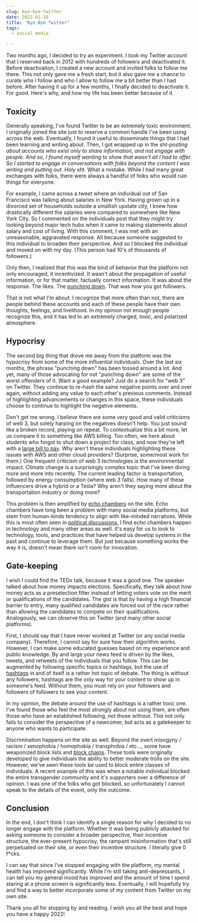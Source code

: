 ```yaml
---
slug: bye-bye-twitter
date: 2022-01-16
title: "Bye-Bye Twitter"
tags:
  - social media

---
```


Two months ago, I decided to try an experiment. I took my Twitter account that I reserved back in 2012 with hundreds of 
followers and deactivated it. Before deactivation, I created a new account and invited folks to follow me there. This
not only gave me a fresh start, but it also gave me a chance to curate who I follow and who I allow to follow me a bit
better than I had before. After having it up for a few months, I finally decided to deactivate it. For good. Here's why,
and how my life has been better because of it.

<!--more-->

## Toxicity

Generally speaking, I've found Twitter to be an extremely toxic environment. I originally joined the site just to
reserve a common handle I've been using across the web. Eventually, I found it useful to disseminate things that I had
been learning and writing about. Then, I got wrapped up in the sh*t-posting about accounts who exist only to share
information, and not engage with people. And so, I found myself wanting to show that wasn't all I had to offer. So I 
started to engage in conversations with folks beyond the content I was writing and putting out. Holy sh*t. What a 
mistake. While I had many great exchanges with folks, there were always a handful of folks who would ruin things for 
everyone.

For example, I came across a tweet where an individual out of San Francisco was talking about salaries in New York. 
Having grown up in a divorced set of households outside a smallish upstate city, I knew how drastically different the 
salaries were compared to somewhere like New York City. So I commented on the individuals post that they might try
looking beyond major tech hubs when it came to making statements about salary and cost of living. With this comment, 
I was met with an unreasonable, aggravated response. All because someone suggested to this individual to broaden their 
perspective. And so I blocked the individual and moved on with my day. (This person had 10's of thousands of followers.)

Only then, I realized that this was the kind of behavior that the platform not only encouraged, it incentivized. 
It wasn't about the propagation of useful information, or for that matter, factually correct information. It was about 
the response. The likes. The [punching down][]. That was how you got followers. 

That is not what I'm about. I recognize that more often than not, there are people behind these accounts and each of 
these people have their own thoughts, feelings, and livelihood. In my opinion not enough people recognize this, and it
has led to an extremely charged, toxic, and polarized atmosphere.

[punching down]: https://www.urbandictionary.com/define.php?term=punching%20down

## Hypocrisy 

The second big thing that drove me away from the platform was the hypocrisy from some of the more influential 
individuals. Over the last six months, the phrase "punching down" has been tossed around a lot. And yet, many of those 
advocating for not "punching down" are some of the worst offenders of it. Want a good example? Just do a search for 
"web 3" on Twitter. They continue to re-hash the same negative points over and over again, without adding any value to 
each other's previous comments. Instead of highlighting advancements or changes in this space, these individuals choose 
to continue to highlight the negative elements.

Don't get me wrong. I believe there are some very good and valid criticisms of web 3, but solely harping on the
negatives doesn't help. You just sound like a broken record, playing on repeat. To contextualize this a bit more, let us
compare it to something like AWS billing. Too often, we here about students who forgot to shut down a project for class, 
and now they're left with a [large bill to pay][]. Why aren't these individuals highlighting these issues with AWS and 
other cloud providers? (Surprise, some/most work for them.) One frequent criticism of web 3 technologies is the
environmental impact. Climate change is a surprisingly complex topic that I've been diving more and more into recently.
The current leading factor is transportation, followed by energy consumption (where web 3 falls). How many of these
influencers drive a hybrid or a Tesla? Why aren't they saying more about the transportation industry or doing more?

This problem is then amplified by [echo chambers][] on the site. Echo chambers have long been a problem with many social
media platforms, but stem from human-kinds tendency to align with like-minded narratives. While this is most often seen 
in [political discussions][], I find echo chambers happen in technology and many other areas as well. It's easy for us 
to look to technology, tools, and practices that have helped us develop systems in the past and continue to leverage 
them. But just because something works the way it is, doesn't mean there isn't room for innovation.

[large bill to pay]: https://www.reddit.com/r/aws/comments/qgr9jh/was_billed_60k_with_a_free_tier/
[echo chambers]: https://www.pnas.org/content/118/9/e2023301118
[political discussions]: https://www.msn.com/en-us/news/politics/here-s-how-bad-the-social-media-echo-chamber-has-gotten-in-politics/ar-AALg1tx

## Gate-keeping

I wish I could find the TEDx talk, because it was a good one. The speaker talked about how money impacts elections.
Specifically, they talk about how money acts as a preselection filter instead of letting voters vote on the merit or
qualifications of the candidates. The gist is that by having a high financial barrier to entry, many qualified 
candidates are forced out of the race rather than allowing the candidates to compete on their qualifications. 
Analogously, we can observe this on Twitter (and many other social platforms).

First, I should say that I have never worked at Twitter (or any social media company). Therefore, I cannot say for sure
how their algorithm works. However, I can make some educated guesses based on my experience and public knowledge. By and
large your news feed is driven by the likes, tweets, and retweets of the individuals that you follow. This can be
augmented by following specific topics or hashtags, but the use of [hashtags][] in and of itself is a rather hot topic
of debate. The thing is without any followers, hashtags are the only way for your content to show up in someone's feed.
Without them, you must rely on your followers and followers of followers to see your content.

In my opinion, the debate around the use of hashtags is a rather toxic one. I've found those who feel the most strongly
about not using them, are often those who have an established following, not those without. This not only fails to 
consider the perspective of a newcomer, but acts as a gatekeeper to anyone who wants to participate.

Discrimination happens on the site as well. Beyond the overt misogyny / racism / xenophobia / homophobia / transphobia /
etc..., some have weaponized block lists and [block chains][]. These tools were originally developed to give individuals
the ability to better moderate trolls on the site. However, we've seen these tools be used to block entire classes of
individuals. A recent example of this was when a notable individual blocked the entire transgender community and it's 
supporters over a difference of opinion. I was one of the folks who got blocked, so unfortunately I cannot speak to the
details of the event, only the outcome.

[hashtags]: https://business.twitter.com/en/blog/the-dos-and-donts-of-hashtags.html
[block chains]: https://www.diversetechgeek.com/how-block-twitter-trolls-bulk/

## Conclusion

In the end, I don't think I can identify a single reason for why I decided to no longer engage with the platform. 
Whether it was being publicly attacked for asking someone to consider a broader perspective, their incentive structure,
the ever-present hypocrisy, the rampant misinformation that's still perpetuated on their site, or even their incentive 
structure. I literally give 0 f*cks.

I can say that since I've stopped engaging with the platform, my mental health has improved significantly. While I'm
still taking anti-depressants, I can tell you my general mood has improved and the amount of time I spend staring at a
phone screen is significantly less. Eventually, I will hopefully try and find a way to better incorporate some of my
content from Twitter on my own site.

Thank you all for stopping by and reading. I wish you all the best and hope you have a happy 2022!

